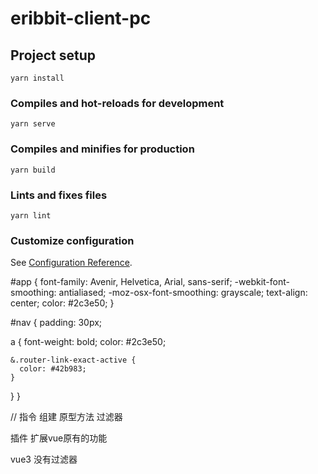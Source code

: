 <!--
 * @Description: 
 * @Author: cy2020
 * @Date: 2022-02-19 14:30:22
 * @LastEditTime: 2022-03-03 11:46:15
-->
# eribbit-client-pc

## Project setup
```
yarn install
```

### Compiles and hot-reloads for development
```
yarn serve
```

### Compiles and minifies for production
```
yarn build
```

### Lints and fixes files
```
yarn lint
```

### Customize configuration
See [Configuration Reference](https://cli.vuejs.org/config/).

#app {
  font-family: Avenir, Helvetica, Arial, sans-serif;
  -webkit-font-smoothing: antialiased;
  -moz-osx-font-smoothing: grayscale;
  text-align: center;
  color: #2c3e50;
}

#nav {
  padding: 30px;

  a {
    font-weight: bold;
    color: #2c3e50;

    &.router-link-exact-active {
      color: #42b983;
    }
  }
}

// 指令 组建  原型方法  过滤器
 
插件  扩展vue原有的功能

vue3  没有过滤器
